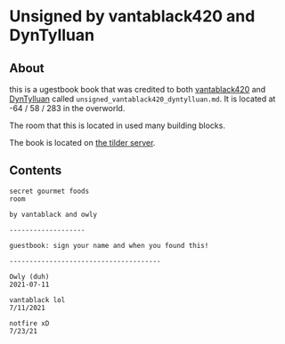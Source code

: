 # Unsigned by vantablack420 and DynTylluan

## About
this is a ugestbook book that was credited to both [vantablack420](https://namemc.com/profile/vantablack420.1) and [DynTylluan](https://namemc.com/profile/DynTylluan.1) called `unsigned_vantablack420_dyntylluan.md`. It is located at -64 / 58 / 283 in the overworld.

The room that this is located in used many building blocks.

The book is located on [the tilder server](https://mc.tildeverse.org).

## Contents
```
secret gourmet foods
room

by vantablack and owly

-------------------

guestbook: sign your name and when you found this!

--------------------------------------

Owly (duh)
2021-07-11

vantablack lol
7/11/2021

notfire xD
7/23/21
```